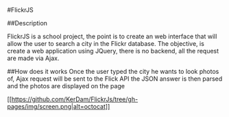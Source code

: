 #FlickrJS

##Description

FlickrJS is a school project, the point is to create an web interface that will allow the user to search a city in the Flickr database.
The objective, is create a web application using JQuery, there is no backend, all the request are made via Ajax.

##How does it works
Once the user typed the city he wants to look photos of, Ajax request will be sent to the Flick API the JSON answer is then parsed and the photos are displayed on the page

[[https://github.com/KerDam/FlickrJs/tree/gh-pages/img/screen.png|alt=octocat]]
